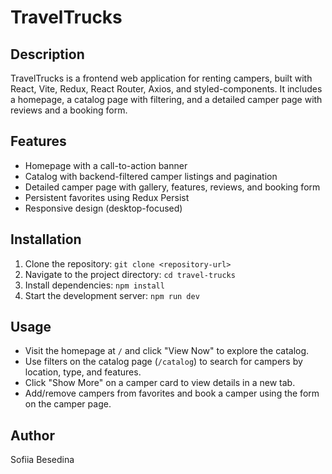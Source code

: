 # TravelTrucks

## Description

TravelTrucks is a frontend web application for renting campers, built with React, Vite, Redux, React Router, Axios, and styled-components. It includes a homepage, a catalog page with filtering, and a detailed camper page with reviews and a booking form.

## Features

- Homepage with a call-to-action banner
- Catalog with backend-filtered camper listings and pagination
- Detailed camper page with gallery, features, reviews, and booking form
- Persistent favorites using Redux Persist
- Responsive design (desktop-focused)

## Installation

1. Clone the repository: `git clone <repository-url>`
2. Navigate to the project directory: `cd travel-trucks`
3. Install dependencies: `npm install`
4. Start the development server: `npm run dev`

## Usage

- Visit the homepage at `/` and click "View Now" to explore the catalog.
- Use filters on the catalog page (`/catalog`) to search for campers by location, type, and features.
- Click "Show More" on a camper card to view details in a new tab.
- Add/remove campers from favorites and book a camper using the form on the camper page.

## Author

Sofiia Besedina
